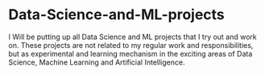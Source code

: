 # Data-Science-and-ML-projects
I Will be putting up all Data Science and ML projects that I try out and work on. These projects are not related to my regular work and responsibilities, but as experimental and learning mechanism in the exciting areas of Data Science, Machine Learning and Artificial Intelligence. 
